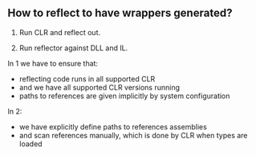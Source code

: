 

How to reflect to have wrappers generated?
---

1. Run CLR and reflect out.

2. Run reflector against DLL and IL.

In 1 we have to ensure that:

- reflecting code runs in all supported CLR 
- and we have all supported CLR versions running
- paths to references are given implicitly by system configuration

In 2:
- we have explicitly define paths to references assemblies
- and scan references manually, which is done by CLR when types are loaded


